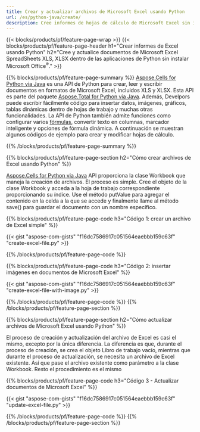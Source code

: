 ```yaml
---
title: Crear y actualizar archivos de Microsoft Excel usando Python 
url: /es/python-java/create/
description: Cree informes de hojas de cálculo de Microsoft Excel sin instalar Microsoft Office 
---
```


{{< blocks/products/pf/feature-page-wrap >}}
{{< blocks/products/pf/feature-page-header h1="Crear informes de Excel usando Python" h2="Cree y actualice documentos de Microsoft Excel SpreadSheets XLS, XLSX dentro de las aplicaciones de Python sin instalar Microsoft Office<sup>&reg;</sup>." >}}

{{% blocks/products/pf/feature-page-summary %}}
[Aspose.Cells for Python via Java](https://products.aspose.com/cells/python-java/) es una API de Python para crear, leer y escribir documentos en formatos de Microsoft Excel, incluidos XLS y XLSX. Esta API es parte del paquete [Aspose.Total for Python via Java](https://products.aspose.com/total/python-java/). Además, Develpors puede escribir fácilmente código para insertar datos, imágenes, gráficos, tablas dinámicas dentro de hojas de trabajo y muchas otras funcionalidades. La API de Python también admite funciones como configurar varios [fórmulas](https://docs.aspose.com/cells/python-java/supported-formula-functions/), convertir texto en columnas, marcador inteligente y opciones de fórmula dinámica. A continuación se muestran algunos códigos de ejemplo para crear y modificar hojas de cálculo.

{{% /blocks/products/pf/feature-page-summary  %}}

{{% blocks/products/pf/feature-page-section  h2="Cómo crear archivos de Excel usando Python" %}}

[Aspose.Cells for Python via Java](https://products.aspose.com/cells/python-java/) API proporciona la clase Workbook que maneja la creación de archivos. El proceso es simple. Cree el objeto de la clase Workbook y acceda a la hoja de trabajo correspondiente proporcionando su índice. Use el método putValue para agregar el contenido en la celda a la que se accede y finalmente llame al método save() para guardar el documento con un nombre específico.

{{% blocks/products/pf/feature-page-code h3="Código 1: crear un archivo de Excel simple" %}}

{{< gist "aspose-com-gists" "f16dc7586917c051564eaebbb159c63f" "create-excel-file.py" >}}

{{% /blocks/products/pf/feature-page-code  %}}

{{% blocks/products/pf/feature-page-code h3="Código 2: insertar imágenes en documentos de Microsoft Excel" %}}

{{< gist "aspose-com-gists" "f16dc7586917c051564eaebbb159c63f" "create-excel-file-with-image.py" >}}

{{% /blocks/products/pf/feature-page-code  %}}
{{% /blocks/products/pf/feature-page-section %}}

{{% blocks/products/pf/feature-page-section  h2="Cómo actualizar archivos de Microsoft Excel usando Python" %}}

El proceso de creación y actualización del archivo de Excel es casi el mismo, excepto por la única diferencia. La diferencia es que, durante el proceso de creación, se crea el objeto Libro de trabajo vacío, mientras que durante el proceso de actualización, se necesita un archivo de Excel existente. Así que pase el archivo existente como parámetro a la clase Workbook. Resto el procedimiento es el mismo

{{% blocks/products/pf/feature-page-code h3="Código 3 - Actualizar documentos de Microsoft Excel" %}}

{{< gist "aspose-com-gists" "f16dc7586917c051564eaebbb159c63f" "update-excel-file.py" >}}

{{% /blocks/products/pf/feature-page-code  %}}
{{% /blocks/products/pf/feature-page-section %}}